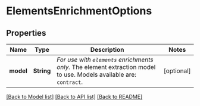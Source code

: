 # ElementsEnrichmentOptions

## Properties
Name | Type | Description | Notes
------------ | ------------- | ------------- | -------------
**model** | **String** | *For use with `elements` enrichments only.* The element extraction model to use. Models available are: `contract`. | [optional] 

[[Back to Model list]](../README.md#documentation-for-models) [[Back to API list]](../README.md#documentation-for-api-endpoints) [[Back to README]](../README.md)


